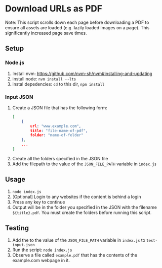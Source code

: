 # Download URLs as PDF

Note: This script scrolls down each page before downloading a PDF to ensure all assets are loaded (e.g. lazily loaded images on a page). This significantly increased page save times.

## Setup

### Node.js
1. Install nvm: https://github.com/nvm-sh/nvm#installing-and-updating
1. install node: `nvm install --lts`
1. instal depedencies: `cd` to this dir, `npm install`

### Input JSON
1. Create a JSON file that has the following form:
   ```json
   [
       { 
           url: "www.example.com",
           title: "file-name-of-pdf",
           folder: "name-of-folder" 
       },
       ...
   ]
   ```
1. Create all the folders specified in the JSON file
1. Add the filepath to the value of the `JSON_FILE_PATH` variable in `index.js`

## Usage
1. `node index.js`
1. [Optional] Login to any websites if the content is behind a login
1. Press any key to continue
1. Output will be in the folder you specified in the JSON with the filename `${title}.pdf`. You must create the folders before running this script.


## Testing
1. Add the to the value of the `JSON_FILE_PATH` variable in `index.js` to `test-input.json`
1. Run the script: `node index.js`
1. Observe a file called `example.pdf` that has the contents of the example.com webpage in it.
